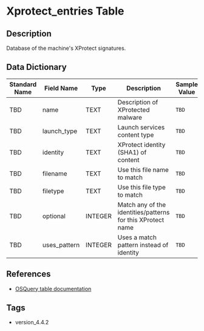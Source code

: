 # Xprotect_entries Table

## Description
Database of the machine's XProtect signatures.

## Data Dictionary
|Standard Name|Field Name|Type|Description|Sample Value|
|---|---|---|---|---|
|TBD|name|TEXT|Description of XProtected malware|`TBD`|
|TBD|launch_type|TEXT|Launch services content type|`TBD`|
|TBD|identity|TEXT|XProtect identity (SHA1) of content|`TBD`|
|TBD|filename|TEXT|Use this file name to match|`TBD`|
|TBD|filetype|TEXT|Use this file type to match|`TBD`|
|TBD|optional|INTEGER|Match any of the identities/patterns for this XProtect name|`TBD`|
|TBD|uses_pattern|INTEGER|Uses a match pattern instead of identity|`TBD`|

## References
* [OSQuery table documentation](https://osquery.io/schema/current#xprotect_entries)

## Tags
* version_4.4.2